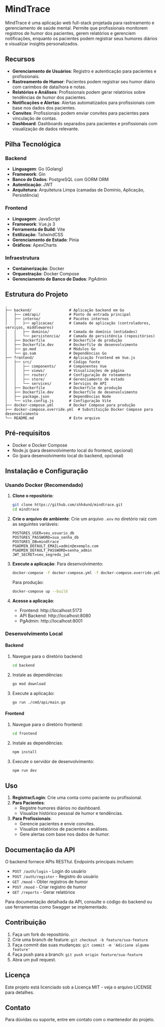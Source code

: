 # MindTrace

MindTrace é uma aplicação web full-stack projetada para rastreamento e gerenciamento de saúde mental. Permite que profissionais monitorem registros de humor dos pacientes, gerem relatórios e gerenciem notificações, enquanto os pacientes podem registrar seus humores diários e visualizar insights personalizados.

## Recursos

- **Gerenciamento de Usuários**: Registro e autenticação para pacientes e profissionais.
- **Rastreamento de Humor**: Pacientes podem registrar seu humor diário com carimbos de data/hora e notas.
- **Relatórios e Análises**: Profissionais podem gerar relatórios sobre tendências de humor dos pacientes.
- **Notificações e Alertas**: Alertas automatizados para profissionais com base nos dados dos pacientes.
- **Convites**: Profissionais podem enviar convites para pacientes para vinculação de contas.
- **Dashboard**: Dashboards separados para pacientes e profissionais com visualização de dados relevante.

## Pilha Tecnológica

### Backend
- **Linguagem**: Go (Golang)
- **Framework**: Gin
- **Banco de Dados**: PostgreSQL com GORM ORM
- **Autenticação**: JWT
- **Arquitetura**: Arquitetura Limpa (camadas de Domínio, Aplicação, Persistência)

### Frontend
- **Linguagem**: JavaScript
- **Framework**: Vue.js 3
- **Ferramenta de Build**: Vite
- **Estilização**: TailwindCSS
- **Gerenciamento de Estado**: Pinia
- **Gráficos**: ApexCharts

### Infraestrutura
- **Containerização**: Docker
- **Orquestração**: Docker Compose
- **Gerenciamento de Banco de Dados**: PgAdmin

## Estrutura do Projeto

```
.
├── backend/                 # Aplicação backend em Go
│   ├── cmd/api/             # Ponto de entrada principal
│   ├── interno/             # Pacotes internos
│   │   ├── aplicacao/       # Camada de aplicação (controladores, serviços, middlewares)
│   │   ├── dominio/         # Camada de domínio (entidades)
│   │   └── persistencia/    # Camada de persistência (repositórios)
│   ├── Dockerfile           # Dockerfile de produção
│   ├── Dockerfile.dev       # Dockerfile de desenvolvimento
│   ├── go.mod               # Módulos Go
│   └── go.sum               # Dependências Go
├── frontend/                # Aplicação frontend em Vue.js
│   ├── src/                 # Código fonte
│   │   ├── components/      # Componentes Vue
│   │   ├── views/           # Visualizações de página
│   │   ├── router/          # Configuração de roteamento
│   │   ├── store/           # Gerenciamento de estado
│   │   └── services/        # Serviços de API
│   ├── Dockerfile           # Dockerfile de produção
│   ├── Dockerfile.dev       # Dockerfile de desenvolvimento
│   ├── package.json         # Dependências Node
│   └── vite.config.js       # Configuração Vite
├── docker-compose.yml       # Docker Compose para produção
├── docker-compose.override.yml  # Substituição Docker Compose para desenvolvimento
└── README.md                # Este arquivo
```

## Pré-requisitos

- Docker e Docker Compose
- Node.js (para desenvolvimento local do frontend, opcional)
- Go (para desenvolvimento local do backend, opcional)

## Instalação e Configuração

### Usando Docker (Recomendado)

1. **Clone o repositório**:
   ```bash
   git clone https://github.com/shh4und/mindtrace.git
   cd mindtrace
   ```

2. **Crie o arquivo de ambiente**:
   Crie um arquivo `.env` no diretório raiz com as seguintes variáveis:
   ```
   POSTGRES_USER=seu_usuario_db
   POSTGRES_PASSWORD=sua_senha_db
   POSTGRES_DB=mindtrace
   PGADMIN_DEFAULT_EMAIL=admin@exemplo.com
   PGADMIN_DEFAULT_PASSWORD=senha_admin
   JWT_SECRET=seu_segredo_jwt
   ```

3. **Execute a aplicação**:
   Para desenvolvimento:
   ```bash
   docker-compose -f docker-compose.yml -f docker-compose.override.yml up --build
   ```

   Para produção:
   ```bash
   docker-compose up --build
   ```

4. **Acesse a aplicação**:
   - Frontend: http://localhost:5173
   - API Backend: http://localhost:8080
   - PgAdmin: http://localhost:8001

### Desenvolvimento Local

#### Backend
1. Navegue para o diretório backend:
   ```bash
   cd backend
   ```

2. Instale as dependências:
   ```bash
   go mod download
   ```

3. Execute a aplicação:
   ```bash
   go run ./cmd/api/main.go
   ```

#### Frontend
1. Navegue para o diretório frontend:
   ```bash
   cd frontend
   ```

2. Instale as dependências:
   ```bash
   npm install
   ```

3. Execute o servidor de desenvolvimento:
   ```bash
   npm run dev
   ```

## Uso

1. **Registrar/Login**: Crie uma conta como paciente ou profissional.
2. **Para Pacientes**:
   - Registre humores diários no dashboard.
   - Visualize histórico pessoal de humor e tendências.
3. **Para Profissionais**:
   - Gerencie pacientes e envie convites.
   - Visualize relatórios de pacientes e análises.
   - Gere alertas com base nos dados de humor.

## Documentação da API

O backend fornece APIs RESTful. Endpoints principais incluem:

- `POST /auth/login` - Login do usuário
- `POST /auth/register` - Registro do usuário
- `GET /mood` - Obter registros de humor
- `POST /mood` - Criar registro de humor
- `GET /reports` - Gerar relatórios

Para documentação detalhada da API, consulte o código do backend ou use ferramentas como Swagger se implementado.

## Contribuição

1. Faça um fork do repositório.
2. Crie uma branch de feature: `git checkout -b feature/sua-feature`
3. Faça commit das suas mudanças: `git commit -m 'Adicione alguma feature'`
4. Faça push para a branch: `git push origin feature/sua-feature`
5. Abra um pull request.

## Licença

Este projeto está licenciado sob a Licença MIT - veja o arquivo LICENSE para detalhes.

## Contato

Para dúvidas ou suporte, entre em contato com o mantenedor do projeto.